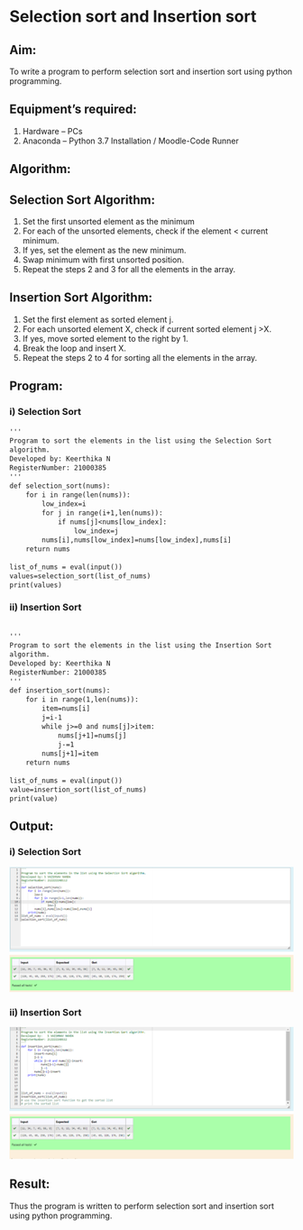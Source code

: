 # Selection sort and Insertion sort
## Aim:
To write a program to perform selection sort and insertion sort using python programming.
## Equipment’s required:
1.	Hardware – PCs
2.	Anaconda – Python 3.7 Installation / Moodle-Code Runner
## Algorithm:
## Selection Sort Algorithm:
1.	Set the first unsorted element as the minimum
2.	For each of the unsorted elements, check if the element < current minimum.
3.	If yes, set the element as the new minimum.
4.	Swap minimum with first unsorted position.
5.	Repeat the steps 2 and 3 for all the elements in the array.
## Insertion Sort Algorithm:
1.	Set the first element as sorted element j.
2.	For each unsorted element X, check if current sorted element j >X.
3.	If yes, move sorted element to the right by 1.
4.	Break the loop and insert X.
5.	Repeat the steps 2 to 4 for sorting all the elements in the array.
## Program:
### i) Selection Sort
```
''' 
Program to sort the elements in the list using the Selection Sort algorithm.
Developed by: Keerthika N
RegisterNumber: 21000385
'''
def selection_sort(nums):
    for i in range(len(nums)):
        low_index=i
        for j in range(i+1,len(nums)):
            if nums[j]<nums[low_index]:
                low_index=j
        nums[i],nums[low_index]=nums[low_index],nums[i]
    return nums
    
list_of_nums = eval(input())
values=selection_sort(list_of_nums)
print(values)

```

### ii)	Insertion Sort
```

''' 
Program to sort the elements in the list using the Insertion Sort algorithm.
Developed by: Keerthika N
RegisterNumber: 21000385
'''
def insertion_sort(nums):
    for i in range(1,len(nums)):
        item=nums[i]
        j=i-1
        while j>=0 and nums[j]>item:
            nums[j+1]=nums[j]
            j-=1
        nums[j+1]=item
    return nums
    
list_of_nums = eval(input())
value=insertion_sort(list_of_nums)
print(value)
```

## Output:

### i) Selection Sort
![OUTPUT](./1.png)
### ii)	Insertion Sort
![OUTPUT](./2.png)

## Result:
Thus the program is written to perform selection sort and insertion sort using python programming.
